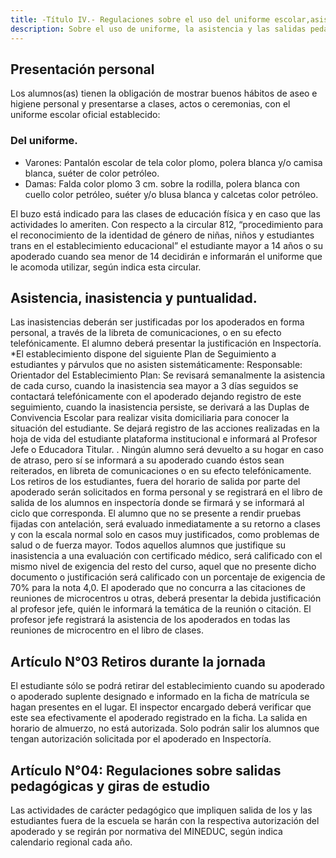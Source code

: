 ```yaml
---
title: -Título IV.- Regulaciones sobre el uso del uniforme escolar,asistencia, salidas pedagógicas y PISE.  
description: Sobre el uso de uniforme, la asistencia y las salidas pedagógicas
---
```


## Presentación personal

Los alumnos(as) tienen la obligación de mostrar buenos hábitos de aseo e higiene personal y presentarse a clases, actos o ceremonias, con el uniforme escolar oficial establecido: 

### Del uniforme. 

- Varones: Pantalón escolar de tela color plomo, polera blanca y/o camisa blanca, suéter de color petróleo. 
- Damas: Falda color plomo 3 cm. sobre la rodilla, polera blanca con cuello color petróleo, suéter y/o blusa blanca y calcetas color petróleo. 

El buzo está indicado para las clases de educación física y en caso que las actividades lo ameriten. Con respecto a la circular 812, “procedimiento para el reconocimiento de la identidad de género de niñas, niños y estudiantes trans en el establecimiento educacional” el estudiante mayor a 14 años o su apoderado cuando sea menor de 14 decidirán e informarán el uniforme que le acomoda utilizar, según indica esta circular.

## Asistencia, inasistencia y puntualidad.

Las inasistencias deberán ser justificadas por los apoderados en forma personal, a través de la libreta de comunicaciones, o en su efecto telefónicamente. El alumno deberá presentar la justificación en Inspectoría. *El establecimiento dispone del siguiente Plan de Seguimiento a estudiantes y párvulos que no asisten sistemáticamente: Responsable: Orientador del Establecimiento Plan: Se revisará semanalmente la asistencia de cada curso, cuando la inasistencia sea mayor a 3 días seguidos se contactará telefónicamente con el apoderado dejando registro de este seguimiento, cuando la inasistencia persiste, se derivará a las Duplas de Convivencia Escolar para realizar visita domiciliaria para conocer la situación del estudiante. Se dejará registro de las acciones realizadas en la hoja de vida del estudiante plataforma institucional e informará al Profesor Jefe o Educadora Titular. . Ningún alumno será devuelto a su hogar en caso de atraso, pero sí se informará a su apoderado cuando éstos sean reiterados, en libreta de comunicaciones o en su efecto telefónicamente. Los retiros de los estudiantes, fuera del horario de salida por parte del apoderado serán solicitados en forma personal y se registrará en el libro de salida de los alumnos en inspectoría donde se firmará y se informará al ciclo que corresponda. El alumno que no se presente a rendir pruebas fijadas con antelación, será evaluado inmediatamente a su retorno a clases y con la escala normal solo en casos muy justificados, como problemas de salud o de fuerza mayor. Todos aquellos alumnos que justifique su inasistencia a una evaluación con certificado médico, será calificado con el mismo nivel de exigencia del resto del curso, aquel que no presente dicho documento o justificación será calificado con un porcentaje de exigencia de 70% para la nota 4,0. El apoderado que no concurra a las citaciones de reuniones de microcentros u otras, deberá presentar la debida justificación al profesor jefe, quién le informará la temática de la reunión o citación. El profesor jefe registrará la asistencia de los apoderados en todas las reuniones de microcentro en el libro de clases.
## Artículo N°03 Retiros durante la jornada
 El estudiante sólo se podrá retirar del establecimiento cuando su apoderado o apoderado suplente designado e informado en la ficha de matrícula se hagan presentes en el lugar. El inspector encargado deberá verificar que este sea efectivamente el apoderado registrado en la ficha. La salida en horario de almuerzo, no está autorizada. Solo podrán salir los alumnos que tengan autorización solicitada por el apoderado en Inspectoría. 
 ## Artículo N°04: Regulaciones sobre salidas pedagógicas y giras de estudio
   Las actividades de carácter pedagógico que impliquen salida de los y las estudiantes fuera de la escuela se harán con la respectiva autorización del apoderado y se regirán por normativa del MINEDUC, según indica calendario regional cada año. 